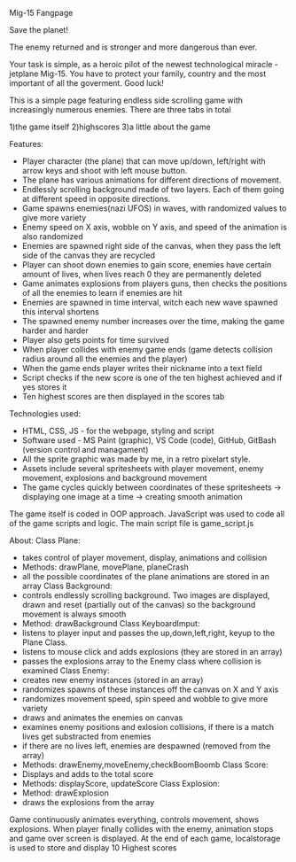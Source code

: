 Mig-15 Fangpage

Save the planet!

The enemy returned and is stronger and more dangerous than ever.

Your task is simple, as a heroic pilot of the newest technological miracle - jetplane Mig-15. You have to protect your family, country and the most important of all the goverment.
Good luck!

This is a simple page featuring endless side scrolling game with increasingly numerous enemies.
There are three tabs in total 

1)the game itself
2)highscores
3)a little about the game

Features:
  - Player character (the plane) that can move up/down, left/right with arrow keys and shoot with left mouse button.
  - The plane has various animations for different directions of movement.
  - Endlessly scrolling background made of two layers. Each of them going at different speed in opposite directions.
  - Game spawns enemies(nazi UFOS) in waves, with randomized values to give more variety
  - Enemy speed on X axis, wobble on Y axis, and speed of the animation is also randomized
  - Enemies are spawned right side of the canvas, when they pass the left side of the canvas they are recycled
  - Player can shoot down enemies to gain score, enemies have certain amount of lives, when lives reach 0 they are permanently deleted
  - Game animates explosions from players guns, then checks the positions of all the enemies to learn if enemies are hit
  - Enemies are spawned in time interval, witch each new wave spawned this interval shortens
  - The spawned enemy number increases over the time, making the game harder and harder 
  - Player also gets points for time survived
  - When player collides with enemy game ends (game detects collision radius around all the enemies and the player)
  - When the game ends player writes their nickname into a text field
  - Script checks if the new score is one of the ten highest achieved and if yes stores it
  - Ten highest scores are then displayed in the scores tab
  
Technologies used:
  - HTML, CSS, JS - for the webpage, styling and script
  - Software used - MS Paint (graphic), VS Code (code), GitHub, GitBash (version control and managament)
  - All the sprite graphic was made by me, in a retro pixelart style.  
  - Assets include several spritesheets with player movement, enemy movement, explosions and background movement
  - The game cycles quickly between coordinates of these spritesheets -> displaying one image at a time -> creating  smooth animation 

The game itself is coded in OOP approach. JavaScript was used to code all of the game scripts and logic. The main script file is game_script.js

About:
Class Plane: 
  - takes control of player movement, display, animations and collision
  - Methods: drawPlane, movePlane, planeCrash
  - all the possible coordinates of the plane animations are stored in an array
Class Background:
  - controls endlessly scrolling background. Two images are displayed, drawn and reset (partially out of the canvas) so the background movement is always smooth
  -  Method: drawBackground
Class KeyboardImput:
  - listens to player input and passes the up,down,left,right, keyup to the Plane Class.
  - listens to mouse click and adds explosions (they are stored in an array)
  - passes the explosions array to the Enemy class where collision is examined
Class Enemy:
  - creates new enemy instances (stored in an array)
  - randomizes spawns of these instances off the canvas on X and Y axis
  - randomizes movement speed, spin speed and wobble to give more variety
  - draws and animates the enemies on canvas
  - examines enemy positions and exlosion collisions, if there is a match lives get substracted from enemies
  - if there are no lives left, enemies are despawned (removed from the array)
  - Methods: drawEnemy,moveEnemy,checkBoomBoomb
Class Score:
  - Displays and adds to the total score
  - Methods: displayScore, updateScore
Class Explosion:
  - Method: drawExplosion
  - draws the explosions from the array

Game continuously animates everything, controls movement, shows explosions. When player finally collides with the enemy, animation stops and game over screen is displayed.
At the end of each game, localstorage is used to store and display 10 Highest scores
